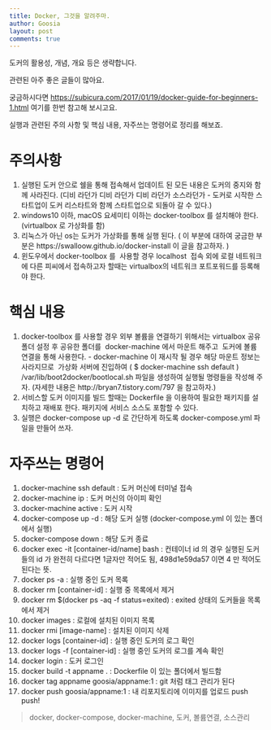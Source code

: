 ```yaml
---
title: Docker, 그것을 알려주마.
author: Goosia
layout: post
comments: true
---
```


도커의 활용성, 개념, 개요 등은 생략합니다.

관련된 아주 좋은 글들이 많아요.

궁금하시다면 https://subicura.com/2017/01/19/docker-guide-for-beginners-1.html 여기를 한번 참고해 보시고요.

실행과 관련된 주의 사항 및 핵심 내용, 자주쓰는 명령어로 정리를 해보죠.
<h1>주의사항</h1>
<ol>
 	<li>실행된 도커 안으로 쉘을 통해 접속해서 업데이트 된 모든 내용은 도커의 중지와 함께 사라진다. (디비 라던가 디비 라던가 디비 라던가 소스라던가 - 도커로 시작한 스타트업이 도커 리스타트와 함께 스타트업으로 되돌아 갈 수 있다.)</li>
 	<li>windows10 이하, macOS 요세미티 이하는 docker-toolbox 를 설치해야 한다. (virtualbox 로 가상화를 함)</li>
 	<li>리눅스가 아닌 os는 도커가 가상화를 통해 실행 된다. ( 이 부분에 대하여 궁금한 부분은 https://swalloow.github.io/docker-install 이 글을 참고하자. )</li>
 	<li>윈도우에서 docker-toolbox 를  사용할 경우 localhost  접속 외에 로컬 네트워크에 다른 피씨에서 접속하고자 할때는 virtualbox의 네트워크 포트포워드를 등록해야 한다.</li>
</ol>
<h1>핵심 내용</h1>
<ol>
 	<li>docker-toolbox 를 사용할 경우 외부 볼륨을 연결하기 위해서는 virtualbox 공유 폴더 설정 후 공유한 폴더를  docker-machine 에서 마운트 해주고  도커에 볼륨 연결을 통해 사용한다. - docker-machine 이 재시작 될 경우 해당 마운트 정보는 사라지므로  가상화 서버에 진입하여 ( $ docker-machine ssh default ) /var/lib/boot2docker/bootlocal.sh 파일을 생성하여 실행될 명령들을 작성해 주자. (자세한 내용은 http://bryan7.tistory.com/797 을 참고하자.)</li>
 	<li>서비스할 도커 이미지를 빌드 할때는 Dockerfile 을 이용하여 필요한 패키지를 설치하고 재배포 한다. 패키지에 서비스 소스도 포함할 수 있다.</li>
 	<li>실행은 docker-compose up -d 로 간단하게 하도록 docker-compose.yml 파일을 만들어 쓰자.</li>
</ol>
<h1>자주쓰는 명령어</h1>
<ol>
 	<li>docker-machine ssh default : 도커 머신에 터미널 접속</li>
 	<li>docker-machine ip : 도커 머신의 아이피 확인</li>
 	<li>docker-machine active : 도커 시작</li>
 	<li>docker-compose up -d : 해당 도커 실행 (docker-compose.yml 이 있는 폴더에서 실행)</li>
 	<li>docker-compose down : 해당 도커 종료</li>
 	<li>docker exec -it [container-id/name] bash : 컨테이너 id 의 경우 실행된 도커들의 id 가 완전히 다르다면 1글자만 적어도 됨, 498d1e59da57 이면 4 만 적어도 된다는 뜻.</li>
 	<li>docker ps -a : 실행 중인 도커 목록</li>
 	<li>docker rm [container-id] : 실행 중 목록에서 제거</li>
 	<li>docker rm $(docker ps -aq -f status=exited) : exited 상태의 도커들을 목록에서 제거</li>
 	<li>docker images : 로컬에 설치된 이미지 목록</li>
 	<li>docker rmi [image-name] : 설치된 이미지 삭제</li>
 	<li>docker logs [container-id] : 실행 중인 도커의 로그 확인</li>
 	<li>docker logs -f [container-id] : 실행 중인 도커의 로그를 계속 확인</li>
 	<li>docker login : 도커 로그인</li>
 	<li>docker build -t appname . : Dockerfile 이 있는 폴더에서 빌드함</li>
 	<li>docker tag appname goosia/appname:1 : git 처럼 태그 관리가 된다</li>
 	<li>docker push goosia/appname:1 : 내 리포지토리에 이미지를 업로드 push push!</li>
</ol>

<blockquote>docker, docker-compose, docker-machine, 도커, 볼륨연결, 소스관리</blockquote>